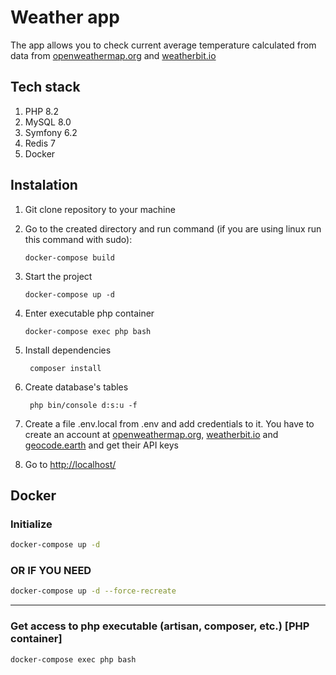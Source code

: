 # Weather app
The app allows you to check current average temperature calculated from data from [openweathermap.org](https://openweathermap.org/api) and [weatherbit.io](https://www.weatherbit.io/) 

## Tech stack
1. PHP 8.2
2. MySQL 8.0
3. Symfony 6.2
4. Redis 7
5. Docker

## Instalation
1. Git clone repository to your machine
2. Go to the created directory and run command (if you are using linux run this command with sudo):
    ```
    docker-compose build
    ```
3. Start the project
    ```
    docker-compose up -d
    ```
4. Enter executable php container
    ```
    docker-compose exec php bash
    ```
5. Install dependencies
   ```
    composer install
    ```

6. Create database's tables
   ```
    php bin/console d:s:u -f
    ```
7. Create a file .env.local from .env and add credentials to it. You have to create an account at [openweathermap.org](https://openweathermap.org/api), [weatherbit.io](https://www.weatherbit.io/) and [geocode.earth](https://geocode.earth/) and get their API keys
8. Go to [http://localhost/](http://localhost/)
## Docker

### Initialize
```bash
docker-compose up -d 
```
### OR IF YOU NEED
```bash
docker-compose up -d --force-recreate
```

***

### Get access to php executable (artisan, composer, etc.) [PHP container]
```bash
docker-compose exec php bash
```